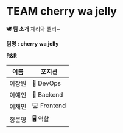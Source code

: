 # TEAM cherry wa jelly

**🕊️ 팀 소개**
체리와 젤리~

**팀명 : cherry wa jelly**

**R&R**

| 이름 | 포지션 |
| --- | --- |
| 이장원 | 🔦 DevOps |
| 이예인 | 📱 Backend |
| 이채민 | 💻 Frontend |
| 정문영 | 🖥️ 역할 |
